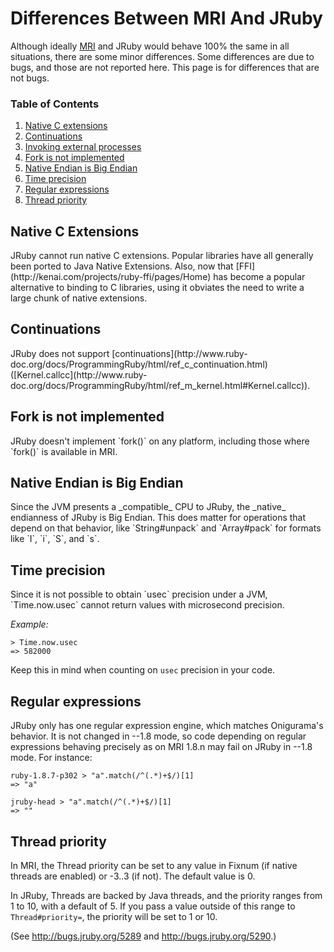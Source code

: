 Differences Between MRI And JRuby
=================================
Although ideally [MRI](http://en.wikipedia.org/wiki/Ruby_MRI) and JRuby would behave 100% the same in all situations, there are some minor differences. Some differences are due to bugs, and those are not reported here. This page is for differences that are not bugs.

### Table of Contents
1. [Native C extensions](#native-c-extensions)
2. [Continuations](#continuations)
3. [Invoking external processes](#invoking-external-processes)
4. [Fork is not implemented](#fork-is-not-implemented)
5. [Native Endian is Big Endian](#native-endian-is-big-endian)
6. [Time precision](#time-precision)
7. [Regular expressions](#regular-expressions)
8. [Thread priority](#thread-priority)

<h2 id="native-c-extensions">Native C Extensions</h2>
JRuby cannot run native C extensions.  Popular libraries have all generally been ported to Java Native Extensions.  Also, now that [FFI](http://kenai.com/projects/ruby-ffi/pages/Home) has become a popular alternative to binding to C libraries, using it obviates the need to write a large chunk of native extensions.

<h2 id="continuations">Continuations</h2>
JRuby does not support [continuations](http://www.ruby-doc.org/docs/ProgrammingRuby/html/ref_c_continuation.html) ([Kernel.callcc](http://www.ruby-doc.org/docs/ProgrammingRuby/html/ref_m_kernel.html#Kernel.callcc)).

<h2 id="invoking-external-processes>Invoking external processes</h2>
On Microsoft Windows, JRuby is a little smarter when launching external processes. If the executable file is not a binary executable (`.exe`), MRI requires you give the file suffix as well, but JRuby manages without it.

For example, say you have file `foo.bat` on your PATH and want to run it. 

    system( 'foo' ) # works on JRuby, fails on MRI
    system( 'foo.bat' ) # works both in JRuby and MRI

<h2 id="fork-is-not-implemented">Fork is not implemented</h2>
JRuby doesn't implement `fork()` on any platform, including those where `fork()` is available in MRI.

<h2 id="native-endian-is-big-endian">Native Endian is Big Endian</h2>
Since the JVM presents a _compatible_ CPU to JRuby, the _native_ endianness of JRuby is Big Endian. This does matter for operations that depend on that behavior, like `String#unpack` and `Array#pack` for formats like `I`, `i`, `S`, and `s`.

<h2 id="time-precision">Time precision</h2>
Since it is not possible to obtain `usec` precision under a JVM, `Time.now.usec` cannot return values with microsecond precision.

*Example:*

    > Time.now.usec
    => 582000

Keep this in mind when counting on `usec` precision in your code.

<h2 id="regular-expressions">Regular expressions</h2>
JRuby only has one regular expression engine, which matches Onigurama's behavior. It is not changed in --1.8 mode, so code depending on regular expressions behaving precisely as on MRI 1.8.n may fail on JRuby in --1.8 mode. For instance:

    ruby-1.8.7-p302 > "a".match(/^(.*)+$/)[1]
    => "a"

    jruby-head > "a".match(/^(.*)+$/)[1]
    => ""

<h2 id="thread-priority">Thread priority</h2>
In MRI, the Thread priority can be set to any value in Fixnum (if native threads are enabled) or -3..3 (if not). The default value is 0.

In JRuby, Threads are backed by Java threads, and the priority ranges from 1 to 10, with a default of 5. If you pass a value outside of this range to `Thread#priority=`, the priority will be set to 1 or 10.

(See http://bugs.jruby.org/5289 and http://bugs.jruby.org/5290.)